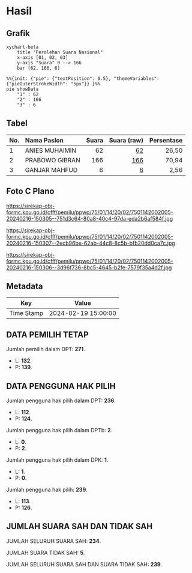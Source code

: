 # Hasil

## Grafik

```mermaid
xychart-beta
    title "Perolehan Suara Nasional"
    x-axis [01, 02, 03]
    y-axis "Suara" 0 --> 166
    bar [62, 166, 6]
```

```mermaid
%%{init: {"pie": {"textPosition": 0.5}, "themeVariables": {"pieOuterStrokeWidth": "5px"}} }%%
pie showData
    "1" : 62
    "2" : 166
    "3" : 6
```

## Tabel

| No. | Nama Paslon    | Suara | Suara (raw) | Persentase |
|:--- |:-------------- | -----:| -----------:| ----------:|
| 1   | ANIES MUHAIMIN | 62    | [62][p-1]   | 26,50      |
| 2   | PRABOWO GIBRAN | 166   | [166][p-2]  | 70,94      |
| 3   | GANJAR MAHFUD  | 6     | [6][p-3]    | 2,56       |


[p-1]: https://github.com/gigit-pemilu/pemilu-2024/blob/main/pilpres/hitung-suara/sub/75-gorontalo/sub/01-gorontalo/sub/14-mootilango/sub/2002-helumo/sub/005-tps/sub/paslon-1.txt
[p-2]: https://github.com/gigit-pemilu/pemilu-2024/blob/main/pilpres/hitung-suara/sub/75-gorontalo/sub/01-gorontalo/sub/14-mootilango/sub/2002-helumo/sub/005-tps/sub/paslon-2.txt
[p-3]: https://github.com/gigit-pemilu/pemilu-2024/blob/main/pilpres/hitung-suara/sub/75-gorontalo/sub/01-gorontalo/sub/14-mootilango/sub/2002-helumo/sub/005-tps/sub/paslon-3.txt

## Foto C Plano

https://sirekap-obj-formc.kpu.go.id/cfff/pemilu/ppwp/75/01/14/20/02/7501142002005-20240216-150305--751d3c64-80a8-40c4-97da-eda2b6af584f.jpg

https://sirekap-obj-formc.kpu.go.id/cfff/pemilu/ppwp/75/01/14/20/02/7501142002005-20240216-150307--2ecb96be-62ab-44c8-8c5b-bfb20dd0ca7c.jpg

https://sirekap-obj-formc.kpu.go.id/cfff/pemilu/ppwp/75/01/14/20/02/7501142002005-20240216-150306--3d96f736-8bc5-4645-b2fe-7579f35a4d2f.jpg


## Metadata

| Key        | Value               |
| ---------- | ------------------- |
| Time Stamp | 2024-02-19 15:00:00 |


## DATA PEMILIH TETAP

Jumlah pemilih dalam DPT: **271**.
 * L: **132**.
 * P: **139**.

## DATA PENGGUNA HAK PILIH

Jumlah pengguna hak pilih dalam DPT: **236**.
 * L: **112**.
 * P: **124**.

Jumlah pengguna hak pilih dalam DPTb: **2**.
 * L: **0**.
 * P: **2**.

Jumlah pengguna hak pilih dalam DPK: **1**.
 * L: **1**.
 * P: **0**.

Jumlah pengguna hak pilih: **239**.
 * L: **113**.
 * P: **126**.

## JUMLAH SUARA SAH DAN TIDAK SAH

JUMLAH SELURUH SUARA SAH: **234**.

JUMLAH SUARA TIDAK SAH: **5**.

JUMLAH SELURUH SUARA SAH DAN SUARA TIDAK SAH: **239**.


